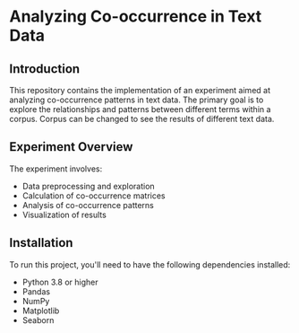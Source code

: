 # Analyzing Co-occurrence in Text Data

## Introduction
This repository contains the implementation of an experiment aimed at analyzing co-occurrence patterns in text data. The primary goal is to explore the relationships and patterns between different terms within a corpus. Corpus can be changed to see the results of different text data.

## Experiment Overview
The experiment involves:
- Data preprocessing and exploration
- Calculation of co-occurrence matrices
- Analysis of co-occurrence patterns
- Visualization of results

## Installation
To run this project, you'll need to have the following dependencies installed:
- Python 3.8 or higher
- Pandas
- NumPy
- Matplotlib
- Seaborn
